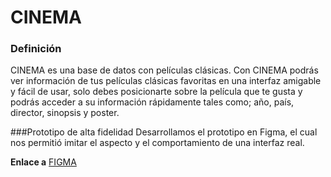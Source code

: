 # CINEMA

### Definición

CINEMA es una base de datos con películas clásicas. Con CINEMA podrás ver información de tus películas clásicas favoritas en una 
interfaz amigable y fácil de usar, solo debes posicionarte sobre la película que te gusta y podrás acceder a su información rápidamente tales como; año, 
país, director, sinopsis y poster. 

###Prototipo de alta fidelidad
Desarrollamos el prototipo en Figma, el cual nos permitió imitar el aspecto y el comportamiento de una interfaz real.

**Enlace a** [FIGMA](https://www.figma.com/file/BpkBLa9KUAeevHlinsleEjQk/CINEMA?node-id=0%3A1)



